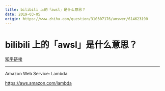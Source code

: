 ```yaml
---
title: bilibili 上的「awsl」是什么意思？
date: 2019-03-05
origin: https://www.zhihu.com/question/310307176/answer/614623190
---
```

# bilibili 上的「awsl」是什么意思？

[知乎链接](https://www.zhihu.com/question/310307176/answer/614623190)

---------

<span class="RichText ztext CopyrightRichText-richText" itemprop="text"><p>Amazon Web Service: Lambda</p><p><a href="https://link.zhihu.com/?target=https%3A//aws.amazon.com/lambda" class=" external" target="_blank" rel="nofollow noreferrer" data-za-detail-view-id="1043"><span class="invisible">https://</span><span class="visible">aws.amazon.com/lambda</span><span class="invisible"></span></a></p></span>